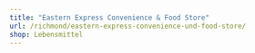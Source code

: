 ```yaml
---
title: "Eastern Express Convenience & Food Store"
url: /richmond/eastern-express-convenience-und-food-store/
shop: Lebensmittel
---
```

